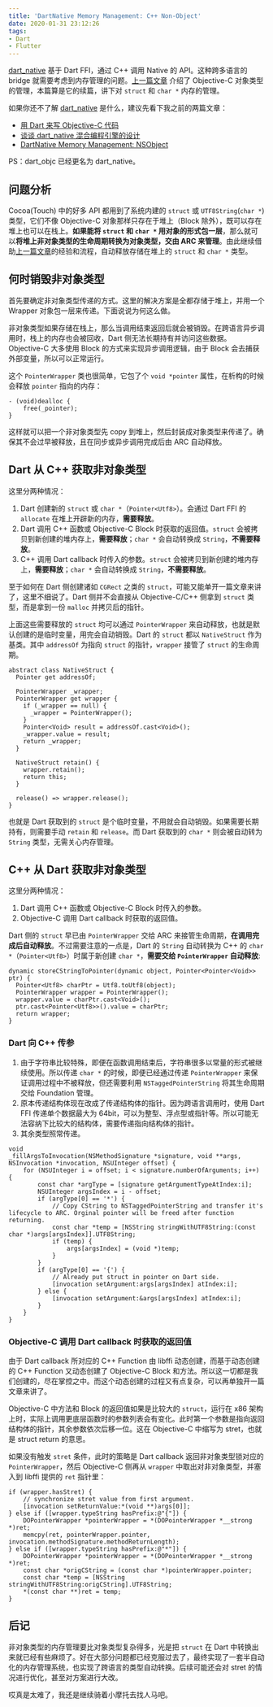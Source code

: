 ```yaml
---
title: 'DartNative Memory Management: C++ Non-Object'
date: 2020-01-31 23:12:26
tags:
- Dart
- Flutter
---
```


[dart_native](https://github.com/dart-native/dart_native) 基于 Dart FFI，通过 C++ 调用 Native 的 API。这种跨多语言的 bridge 就需要考虑到内存管理的问题。[上一篇文章](http://yulingtianxia.com/blog/2019/12/26/DartObjC-Memory-Management-Object/) 介绍了 Objective-C 对象类型的管理，本篇算是它的续篇，讲下对 `struct` 和 `char *` 内存的管理。

<!--more-->

如果你还不了解 [dart_native](https://github.com/dart-native/dart_native) 是什么，建议先看下我之前的两篇文章：

- [用 Dart 来写 Objective-C 代码](http://yulingtianxia.com/blog/2019/10/27/Write-Objective-C-Code-using-Dart/)
- [谈谈 dart_native 混合编程引擎的设计](http://yulingtianxia.com/blog/2019/11/28/DartObjC-Design/)
- [DartNative Memory Management: NSObject](http://yulingtianxia.com/blog/2019/12/26/DartObjC-Memory-Management-Object/)

PS：dart_objc 已经更名为 dart_native。

## 问题分析

Cocoa(Touch) 中的好多 API 都用到了系统内建的 `struct` 或 `UTF8String`(`char *`) 类型，它们不像 Objective-C 对象那样只存在于堆上（Block 除外），既可以存在堆上也可以在栈上。**如果能将 `struct` 和 `char *` 用对象的形式包一层**，那么就可以**将堆上非对象类型的生命周期转换为对象类型，交由 ARC 来管理**。由此继续借助[上一篇文章](http://yulingtianxia.com/blog/2019/12/26/DartObjC-Memory-Management-Object/)的经验和流程，自动释放存储在堆上的 `struct` 和 `char *` 类型。

## 何时销毁非对象类型

首先要确定非对象类型传递的方式。这里的解决方案是全都存储于堆上，并用一个 Wrapper 对象包一层来传递。下面说说为何这么做。

非对象类型如果存储在栈上，那么当调用结束返回后就会被销毁。在跨语言异步调用时，栈上的内存也会被回收，Dart 侧无法长期持有并访问这些数据。Objective-C 大多使用 Block 的方式来实现异步调用逻辑，由于 Block 会去捕获外部变量，所以可以正常运行。

这个 `PointerWrapper` 类也很简单，它包了个 `void *pointer` 属性，在析构的时候会释放 `pointer` 指向的内存：

```
- (void)dealloc {
    free(_pointer);
}
```

这样就可以把一个非对象类型先 copy 到堆上，然后封装成对象类型来传递了。确保其不会过早被释放，且在同步或异步调用完成后由 ARC 自动释放。

## Dart 从 C++ 获取非对象类型

这里分两种情况：

1. Dart 创建新的 `struct` 或 `char *`（`Pointer<Utf8>`）。会通过 Dart FFI 的 `allocate` 在堆上开辟新的内存，**需要释放**。
2. Dart 调用 C++ 函数或 Objective-C Block 时获取的返回值。`struct` 会被拷贝到新创建的堆内存上，**需要释放**；`char *` 会自动转换成 `String`，**不需要释放**。
3. C++ 调用 Dart callback 时传入的参数。`struct` 会被拷贝到新创建的堆内存上，**需要释放**；`char *` 会自动转换成 `String`，**不需要释放**。

至于如何在 Dart 侧创建诸如 `CGRect` 之类的 `struct`，可能又能单开一篇文章来讲了，这里不细说了。Dart 侧并不会直接从 Objective-C/C++ 侧拿到 `struct` 类型，而是拿到一份 `malloc` 并拷贝后的指针。

上面这些需要释放的 `struct` 均可以通过 `PointerWrapper` 来自动释放，也就是默认创建的是临时变量，用完会自动销毁。Dart 的 `struct` 都以 `NativeStruct` 作为基类。其中 `addressOf` 为指向 `struct` 的指针，`wrapper` 接管了 `struct` 的生命周期。

```
abstract class NativeStruct {
  Pointer get addressOf;

  PointerWrapper _wrapper;
  PointerWrapper get wrapper {
    if (_wrapper == null) {
      _wrapper = PointerWrapper();
    }
    Pointer<Void> result = addressOf.cast<Void>();
    _wrapper.value = result;
    return _wrapper;
  }

  NativeStruct retain() {
    wrapper.retain();
    return this;
  }

  release() => wrapper.release();
}
```

也就是 Dart 获取到的 `struct` 是个临时变量，不用就会自动销毁。如果需要长期持有，则需要手动 `retain` 和 `release`。而 Dart 获取到的 `char *` 则会被自动转为 `String` 类型，无需关心内存管理。

## C++ 从 Dart 获取非对象类型

这里分两种情况：

1. Dart 调用 C++ 函数或 Objective-C Block 时传入的参数。
2. Objective-C 调用 Dart callback 时获取的返回值。

Dart 侧的 `struct` 早已由 `PointerWrapper` 交给 ARC 来接管生命周期，**在调用完成后自动释放**。不过需要注意的一点是，Dart 的 `String` 自动转换为 C++ 的 `char *`（`Pointer<Utf8>`）时属于新创建 `char *`，**需要交给 `PointerWrapper` 自动释放**:

```
dynamic storeCStringToPointer(dynamic object, Pointer<Pointer<Void>> ptr) {
  Pointer<Utf8> charPtr = Utf8.toUtf8(object);
  PointerWrapper wrapper = PointerWrapper();
  wrapper.value = charPtr.cast<Void>();
  ptr.cast<Pointer<Utf8>>().value = charPtr;
  return wrapper;
}
```

### Dart 向 C++ 传参

1. 由于字符串比较特殊，即便在函数调用结束后，字符串很多以常量的形式被继续使用。所以传递 `char *` 的时候，即便已经通过传递 `PointerWrapper` 来保证调用过程中不被释放，但还需要利用 `NSTaggedPointerString` 将其生命周期交给 Foundation 管理。
2. 原本传递结构体现在改成了传递结构体的指针。因为跨语言调用时，使用 Dart FFI 传递单个数据最大为 64bit，可以为整型、浮点型或指针等。所以可能无法容纳下比较大的结构体，需要传递指向结构体的指针。
3. 其余类型照常传递。

```objc
void
_fillArgsToInvocation(NSMethodSignature *signature, void **args, NSInvocation *invocation, NSUInteger offset) {
    for (NSUInteger i = offset; i < signature.numberOfArguments; i++) {
        const char *argType = [signature getArgumentTypeAtIndex:i];
        NSUInteger argsIndex = i - offset;
        if (argType[0] == '*') {
            // Copy CString to NSTaggedPointerString and transfer it's lifecycle to ARC. Orginal pointer will be freed after function returning.
            const char *temp = [NSString stringWithUTF8String:(const char *)args[argsIndex]].UTF8String;
            if (temp) {
                args[argsIndex] = (void *)temp;
            }
        }
        if (argType[0] == '{') {
            // Already put struct in pointer on Dart side.
            [invocation setArgument:args[argsIndex] atIndex:i];
        } else {
            [invocation setArgument:&args[argsIndex] atIndex:i];
        }
    }
}
```

### Objective-C 调用 Dart callback 时获取的返回值

由于 Dart callback 所对应的 C++ Function 由 libffi 动态创建，而基于动态创建的 C++ Function 又动态创建了 Objective-C Block 和方法。所以这一切都是我们创建的，尽在掌控之中。而这个动态创建的过程又有点复杂，可以再单独开一篇文章来讲了。

Objective-C 中方法和 Block 的返回值如果是比较大的 `struct`，运行在 x86 架构上时，实际上调用更底层函数时的参数列表会有变化。此时第一个参数是指向返回结构体的指针，其余参数依次后移一位。这在 Objective-C 中缩写为 stret，也就是 struct return 的意思。

如果没有触发 `stret` 条件，此时的策略是 Dart callback 返回非对象类型锁对应的 `PointerWrapper`，然后 Objective-C 侧再从 `wrapper` 中取出对非对象类型，并塞入到 libffi 提供的 `ret` 指针里：

```objc
if (wrapper.hasStret) {
    // synchronize stret value from first argument.
    [invocation setReturnValue:*(void **)args[0]];
} else if ([wrapper.typeString hasPrefix:@"{"]) {
    DOPointerWrapper *pointerWrapper = *(DOPointerWrapper *__strong *)ret;
    memcpy(ret, pointerWrapper.pointer, invocation.methodSignature.methodReturnLength);
} else if ([wrapper.typeString hasPrefix:@"*"]) {
    DOPointerWrapper *pointerWrapper = *(DOPointerWrapper *__strong *)ret;
    const char *origCString = (const char *)pointerWrapper.pointer;
    const char *temp = [NSString stringWithUTF8String:origCString].UTF8String;
    *(const char **)ret = temp;
}
```

## 后记

非对象类型的内存管理要比对象类型复杂得多，光是把 `struct` 在 Dart 中转换出来就已经有些麻烦了。好在大部分问题都已经克服过去了，最终实现了一套半自动化的内存管理系统，也实现了跨语言的类型自动转换。后续可能还会对 stret 的情况进行优化，甚至对方案进行大改。

哎真是太难了，我还是继续骑着小摩托去找人马吧。

